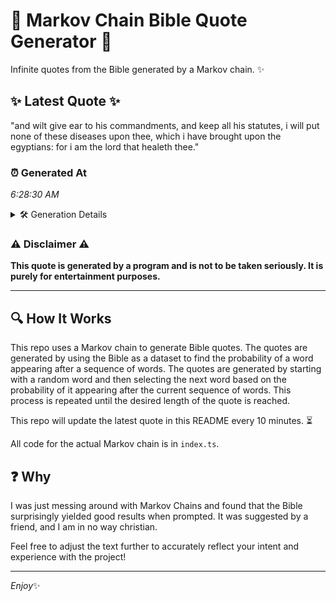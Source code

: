 # 📖 Markov Chain Bible Quote Generator 📖

Infinite quotes from the Bible generated by a Markov chain. ✨

## ✨ Latest Quote ✨
"and wilt give ear to his commandments, and keep all his statutes, i will put none of these diseases upon thee, which i have brought upon the egyptians: for i am the lord that healeth thee."

### ⏰ Generated At
*6:28:30 AM*

<details>
    <summary>🛠️ Generation Details</summary>
    <p>
        <strong>🌱 Seed:</strong> and<br>
        <strong>🔄 Iterations:</strong> 35<br>
        <strong>📜 Context History:</strong><br>[ and ]: wilt<br>[ and, wilt ]: give<br>[ and, wilt, give ]: ear<br>[ and, wilt, give, ear ]: to<br>[ and, wilt, give, ear, to ]: his<br>[ and, wilt, give, ear, to, his ]: commandments,<br>[ wilt, give, ear, to, his, commandments, ]: and<br>[ give, ear, to, his, commandments,, and ]: keep<br>[ ear, to, his, commandments,, and, keep ]: all<br>[ to, his, commandments,, and, keep, all ]: his<br>[ his, commandments,, and, keep, all, his ]: statutes,<br>[ commandments,, and, keep, all, his, statutes, ]: i<br>[ and, keep, all, his, statutes,, i ]: will<br>[ keep, all, his, statutes,, i, will ]: put<br>[ all, his, statutes,, i, will, put ]: none<br>[ his, statutes,, i, will, put, none ]: of<br>[ statutes,, i, will, put, none, of ]: these<br>[ i, will, put, none, of, these ]: diseases<br>[ will, put, none, of, these, diseases ]: upon<br>[ put, none, of, these, diseases, upon ]: thee,<br>[ none, of, these, diseases, upon, thee, ]: which<br>[ of, these, diseases, upon, thee,, which ]: i<br>[ these, diseases, upon, thee,, which, i ]: have<br>[ diseases, upon, thee,, which, i, have ]: brought<br>[ upon, thee,, which, i, have, brought ]: upon<br>[ thee,, which, i, have, brought, upon ]: the<br>[ which, i, have, brought, upon, the ]: egyptians:<br>[ i, have, brought, upon, the, egyptians: ]: for<br>[ have, brought, upon, the, egyptians:, for ]: i<br>[ brought, upon, the, egyptians:, for, i ]: am<br>[ upon, the, egyptians:, for, i, am ]: the<br>[ the, egyptians:, for, i, am, the ]: lord<br>[ egyptians:, for, i, am, the, lord ]: that<br>[ for, i, am, the, lord, that ]: healeth<br>[ i, am, the, lord, that, healeth ]: thee.<br>
    </p>
</details>

### ⚠️ Disclaimer ⚠️
**This quote is generated by a program and is not to be taken seriously. It is purely for entertainment purposes.**

---

## 🔍 How It Works

This repo uses a Markov chain to generate Bible quotes. The quotes are generated by using the Bible as a dataset to find the probability of a word appearing after a sequence of words. The quotes are generated by starting with a random word and then selecting the next word based on the probability of it appearing after the current sequence of words. This process is repeated until the desired length of the quote is reached.

This repo will update the latest quote in this README every 10 minutes. ⏳

All code for the actual Markov chain is in `index.ts`.

## ❓ Why

I was just messing around with Markov Chains and found that the Bible surprisingly yielded good results when prompted. 
It was suggested by a friend, and I am in no way christian.

Feel free to adjust the text further to accurately reflect your intent and experience with the project!

---

*Enjoy*✨
